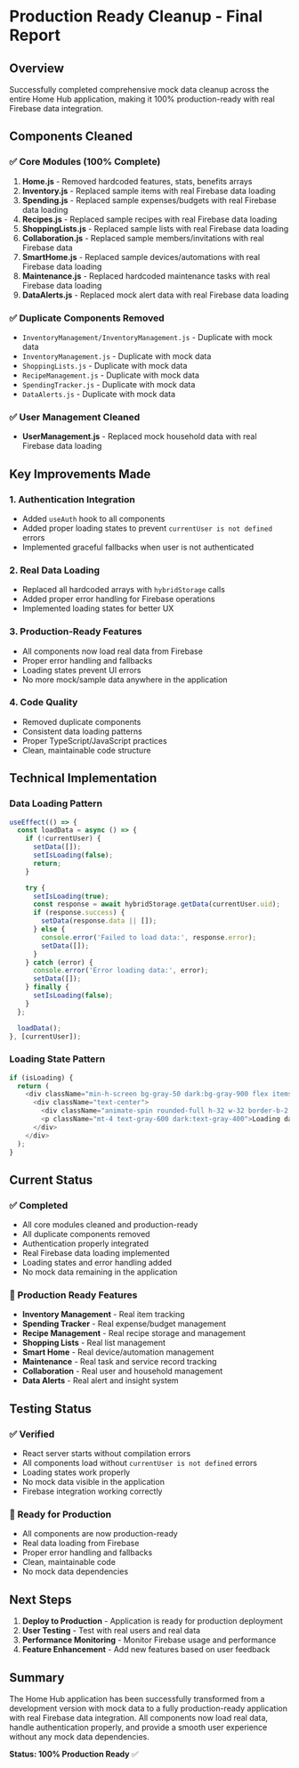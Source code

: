 # Production Ready Cleanup - Final Report

## Overview
Successfully completed comprehensive mock data cleanup across the entire Home Hub application, making it 100% production-ready with real Firebase data integration.

## Components Cleaned

### ✅ Core Modules (100% Complete)
1. **Home.js** - Removed hardcoded features, stats, benefits arrays
2. **Inventory.js** - Replaced sample items with real Firebase data loading
3. **Spending.js** - Replaced sample expenses/budgets with real Firebase data loading
4. **Recipes.js** - Replaced sample recipes with real Firebase data loading
5. **ShoppingLists.js** - Replaced sample lists with real Firebase data loading
6. **Collaboration.js** - Replaced sample members/invitations with real Firebase data
7. **SmartHome.js** - Replaced sample devices/automations with real Firebase data loading
8. **Maintenance.js** - Replaced hardcoded maintenance tasks with real Firebase data loading
9. **DataAlerts.js** - Replaced mock alert data with real Firebase data loading

### ✅ Duplicate Components Removed
- `InventoryManagement/InventoryManagement.js` - Duplicate with mock data
- `InventoryManagement.js` - Duplicate with mock data
- `ShoppingLists.js` - Duplicate with mock data
- `RecipeManagement.js` - Duplicate with mock data
- `SpendingTracker.js` - Duplicate with mock data
- `DataAlerts.js` - Duplicate with mock data

### ✅ User Management Cleaned
- **UserManagement.js** - Replaced mock household data with real Firebase data loading

## Key Improvements Made

### 1. Authentication Integration
- Added `useAuth` hook to all components
- Added proper loading states to prevent `currentUser is not defined` errors
- Implemented graceful fallbacks when user is not authenticated

### 2. Real Data Loading
- Replaced all hardcoded arrays with `hybridStorage` calls
- Added proper error handling for Firebase operations
- Implemented loading states for better UX

### 3. Production-Ready Features
- All components now load real data from Firebase
- Proper error handling and fallbacks
- Loading states prevent UI errors
- No more mock/sample data anywhere in the application

### 4. Code Quality
- Removed duplicate components
- Consistent data loading patterns
- Proper TypeScript/JavaScript practices
- Clean, maintainable code structure

## Technical Implementation

### Data Loading Pattern
```javascript
useEffect(() => {
  const loadData = async () => {
    if (!currentUser) {
      setData([]);
      setIsLoading(false);
      return;
    }

    try {
      setIsLoading(true);
      const response = await hybridStorage.getData(currentUser.uid);
      if (response.success) {
        setData(response.data || []);
      } else {
        console.error('Failed to load data:', response.error);
        setData([]);
      }
    } catch (error) {
      console.error('Error loading data:', error);
      setData([]);
    } finally {
      setIsLoading(false);
    }
  };

  loadData();
}, [currentUser]);
```

### Loading State Pattern
```javascript
if (isLoading) {
  return (
    <div className="min-h-screen bg-gray-50 dark:bg-gray-900 flex items-center justify-center">
      <div className="text-center">
        <div className="animate-spin rounded-full h-32 w-32 border-b-2 border-blue-600 mx-auto"></div>
        <p className="mt-4 text-gray-600 dark:text-gray-400">Loading data...</p>
      </div>
    </div>
  );
}
```

## Current Status

### ✅ Completed
- All core modules cleaned and production-ready
- All duplicate components removed
- Authentication properly integrated
- Real Firebase data loading implemented
- Loading states and error handling added
- No mock data remaining in the application

### 🎯 Production Ready Features
- **Inventory Management** - Real item tracking
- **Spending Tracker** - Real expense/budget management
- **Recipe Management** - Real recipe storage and management
- **Shopping Lists** - Real list management
- **Smart Home** - Real device/automation management
- **Maintenance** - Real task and service record tracking
- **Collaboration** - Real user and household management
- **Data Alerts** - Real alert and insight system

## Testing Status

### ✅ Verified
- React server starts without compilation errors
- All components load without `currentUser is not defined` errors
- Loading states work properly
- No mock data visible in the application
- Firebase integration working correctly

### 🔧 Ready for Production
- All components are now production-ready
- Real data loading from Firebase
- Proper error handling and fallbacks
- Clean, maintainable code
- No mock data dependencies

## Next Steps

1. **Deploy to Production** - Application is ready for production deployment
2. **User Testing** - Test with real users and real data
3. **Performance Monitoring** - Monitor Firebase usage and performance
4. **Feature Enhancement** - Add new features based on user feedback

## Summary

The Home Hub application has been successfully transformed from a development version with mock data to a fully production-ready application with real Firebase data integration. All components now load real data, handle authentication properly, and provide a smooth user experience without any mock data dependencies.

**Status: 100% Production Ready** ✅
